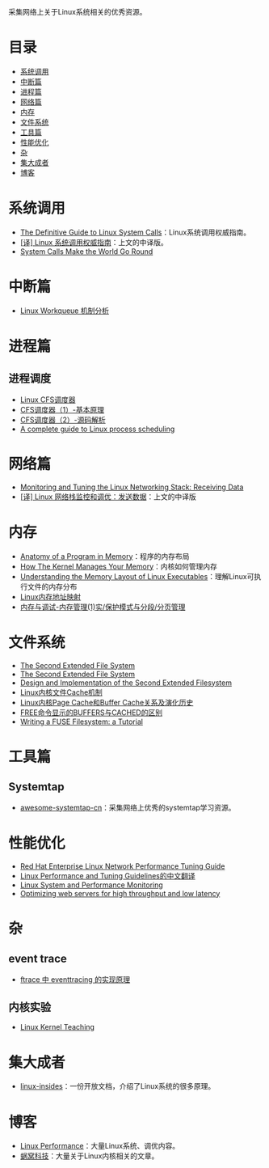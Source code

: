 采集网络上关于Linux系统相关的优秀资源。

# 目录
* [系统调用](#系统调用)
* [中断篇](#中断篇)
* [进程篇](#进程篇)
* [网络篇](#网络篇)
* [内存](#内存)
* [文件系统](#文件系统)
* [工具篇](#工具篇)
* [性能优化](#性能优化)
* [杂](#杂)
* [集大成者](#集大成者)
* [博客](#博客)

# 系统调用
* [The Definitive Guide to Linux System Calls](https://blog.packagecloud.io/eng/2016/04/05/the-definitive-guide-to-linux-system-calls/)：Linux系统调用权威指南。
* [[译] Linux 系统调用权威指南](https://arthurchiao.github.io/blog/system-call-definitive-guide-zh/)：上文的中译版。
* [System Calls Make the World Go Round](https://manybutfinite.com/post/system-calls/)

# 中断篇

* [Linux Workqueue 机制分析](https://www.binss.me/blog/analysis-of-linux-workqueue/)

# 进程篇
## 进程调度
* [Linux CFS调度器](https://www.cnblogs.com/linhaostudy/category/1073650.html)
* [CFS调度器（1）-基本原理](http://www.wowotech.net/process_management/447.html)
* [CFS调度器（2）-源码解析](http://www.wowotech.net/process_management/448.html)
* [A complete guide to Linux process scheduling](https://trepo.tuni.fi/bitstream/handle/10024/96864/GRADU-1428493916.pdf)

# 网络篇
* [Monitoring and Tuning the Linux Networking Stack: Receiving Data](https://blog.packagecloud.io/eng/2016/06/22/monitoring-tuning-linux-networking-stack-receiving-data/)
* [[译] Linux 网络栈监控和调优：发送数据](https://arthurchiao.github.io/blog/tuning-stack-tx-zh/)：上文的中译版

# 内存
* [Anatomy of a Program in Memory](https://manybutfinite.com/post/anatomy-of-a-program-in-memory/)：程序的内存布局
* [How The Kernel Manages Your Memory](https://manybutfinite.com/post/how-the-kernel-manages-your-memory/)：内核如何管理内存
* [Understanding the Memory Layout of Linux Executables](https://gist.github.com/CMCDragonkai/10ab53654b2aa6ce55c11cfc5b2432a4)：理解Linux可执行文件的内存分布
* [Linux内存地址映射](http://www.ilinuxkernel.com/files/Linux_Memory_Address_Mapping.pdf)
* [内存与调试-内存管理(1)实/保护模式与分段/分页管理](https://www.huaijiujia.com/2019/07/26/%E5%86%85%E5%AD%98%E4%B8%8E%E8%B0%83%E8%AF%95-%E5%86%85%E5%AD%98%E7%AE%A1%E7%90%861%E5%AE%9E-%E4%BF%9D%E6%8A%A4%E6%A8%A1%E5%BC%8F%E4%B8%8E%E5%88%86%E6%AE%B5-%E5%88%86%E9%A1%B5%E7%AE%A1%E7%90%86/)

# 文件系统
* [The Second Extended File System](https://www.nongnu.org/ext2-doc/ext2.pdf)
* [The Second Extended File System](http://www.dubeiko.com/development/FileSystems/ext2fs/ext2file.pdf)
* [Design and Implementation of the Second Extended Filesystem](https://web.stanford.edu/class/cs240/old/sp2014/readings/ext2_design.pdf)
* [Linux内核文件Cache机制](http://www.ilinuxkernel.com/files/Linux.Kernel.Cache.pdf)
* [Linux内核Page Cache和Buffer Cache关系及演化历史](http://lday.me/2019/09/09/0023_linux_page_cache_and_buffer_cache/)
* [FREE命令显示的BUFFERS与CACHED的区别](http://linuxperf.com/?p=32)
* [Writing a FUSE Filesystem: a Tutorial](https://www.cs.nmsu.edu/~pfeiffer/fuse-tutorial/)

# 工具篇

## Systemtap
* [awesome-systemtap-cn](https://github.com/lichuang/awesome-systemtap-cn)：采集网络上优秀的systemtap学习资源。

# 性能优化
* [Red Hat Enterprise Linux Network Performance Tuning
Guide](https://access.redhat.com/sites/default/files/attachments/20150325_network_performance_tuning.pdf)
* [Linux Performance and Tuning Guidelines的中文翻译](https://github.com/xiajian/LinuxPreformanceBook)
* [Linux System and Performance Monitoring](http://www.ufsdump.org/papers/linuxcon2010-linux-monitoring.pdf)
* [Optimizing web servers for high throughput and low latency](https://dropbox.tech/infrastructure/optimizing-web-servers-for-high-throughput-and-low-latency)

# 杂
## event trace
* [ftrace 中 eventtracing 的实现原理](https://www.ibm.com/developerworks/cn/linux/1609_houp_ftrace/index.html)

## 内核实验
* [Linux Kernel Teaching](https://linux-kernel-labs.github.io/)

# 集大成者
* [linux-insides](https://0xax.gitbooks.io/linux-insides/)：一份开放文档，介绍了Linux系统的很多原理。

# 博客
* [Linux Performance](http://linuxperf.com/)：大量Linux系统、调优内容。
* [蜗窝科技](http://www.wowotech.net/)：大量关于Linux内核相关的文章。

